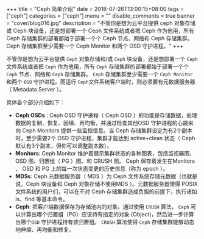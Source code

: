 +++
title = "Ceph 简单介绍"
date = 2018-07-26T13:00:15+08:00
tags = ["ceph"]
categories = ["ceph"]
menu = ""
disable_comments = true
banner = "cover/blog016.jpg"
description = "不管你是想为云平台提供 ceph 对象存储或 Ceph 块设备，还是想部署一个 Ceph 文件系统或者把 Ceph 作为他用，所有 Ceph 存储集群的部署都始于部署一个个 Ceph 节点、网络和 Ceph 存储集群。  Ceph 存储集群至少需要一个 Ceph Monitor 和两个 OSD 守护进程。"
+++



不管你是想为云平台提供 `Ceph` 对象存储和/或 `Ceph` 块设备，还是想部署一个 `Ceph` 文件系统或者把 `Ceph` 作为他用，所有 `Ceph` 存储集群的部署都始于部署一个个 `Ceph` 节点、网络和 `Ceph` 存储集群。  `Ceph` 存储集群至少需要一个 `Ceph Monitor` 和两个 `OSD` 守护进程。而运行 `Ceph`文件系统客户端时，则必须要有元数据服务器（ Metadata Server ）。

具体各个部分介绍如下：

- **Ceph OSDs** :   Ceph OSD 守护进程（ Ceph OSD ）的功能是存储数据，处理数据的复制、恢复、回填、再均衡，并通过检查其他OSD 守护进程的心跳来向 Ceph Monitors 提供一些监控信息。当 Ceph 存储集群设定为有2个副本时，至少需要2个 OSD 守护进程，集群才能达到 active+clean 状态（ Ceph 默认有3个副本，但你可以调整副本数）。
- **Monitors**:   Ceph Monitor 维护着展示集群状态的各种图表，包括监视器图、 OSD 图、归置组（ PG ）图、和 CRUSH 图。 Ceph 保存着发生在Monitors 、 OSD 和 PG 上的每一次状态变更的历史信息（称为 epoch ）。
- **MDSs**:   Ceph 元数据服务器（ MDS ）为 Ceph 文件系统存储元数据（也就是说，Ceph 块设备和 Ceph 对象存储不使用MDS ）。元数据服务器使得 POSIX 文件系统的用户们，可以在不对 Ceph 存储集群造成负担的前提下，执行诸如 ls、find 等基本命令。
- **Ceph**:   把客户端数据保存为存储池内的对象。通过使用 `CRUSH` 算法， `Ceph` 可以计算出哪个归置组（PG）应该持有指定的对象 (Object)，然后进一步计算出哪个`OSD` 守护进程持有该归置组。 `CRUSH` 算法使得 `Ceph` 存储集群能够动态地伸缩、再均衡和修复。
